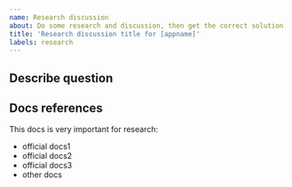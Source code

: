 ```yaml
---
name: Research discussion
about: Do some research and discussion, then get the correct solution
title: 'Research discussion title for [appname]'
labels: research
---
```



## Describe question



## Docs references

This docs is very important for research:  

* official docs1
* official docs2
* official docs3
* other docs